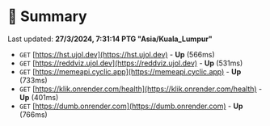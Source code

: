 # 📖 Summary
Last updated: **27/3/2024, 7:31:14 PTG "Asia/Kuala_Lumpur"**

- `GET` [https://hst.ujol.dev](https://hst.ujol.dev) - **Up** (566ms)
- `GET` [https://reddviz.ujol.dev](https://reddviz.ujol.dev) - **Up** (531ms)
- `GET` [https://memeapi.cyclic.app](https://memeapi.cyclic.app) - **Up** (733ms)
- `GET` [https://klik.onrender.com/health](https://klik.onrender.com/health) - **Up** (401ms)
- `GET` [https://dumb.onrender.com](https://dumb.onrender.com) - **Up** (766ms)
